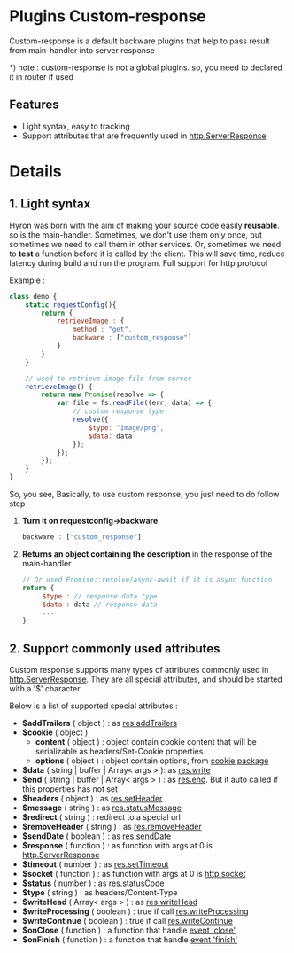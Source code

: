 # Plugins Custom-response

Custom-response is a default backware plugins that help to pass result from main-handler into server response

\*) note : custom-response is not a global plugins. so, you need to declared it in router if used

## Features

-   Light syntax, easy to tracking
-   Support attributes that are frequently used in [http.ServerResponse](https://nodejs.org/api/http.html#http_class_http_serverresponse)

# Details

## 1. Light syntax

Hyron was born with the aim of making your source code easily **reusable**. so is the main-handler. Sometimes, we don't use them only once, but sometimes we need to call them in other services. Or, sometimes we need to **test** a function before it is called by the client. This will save time, reduce latency during build and run the program. Full support for http protocol

Example :

```js
class demo {
    static requestConfig(){
        return {
            retrieveImage : {
                method : "get",
                backware : ["custom_response"]
            }
        }
    }

    // used to retrieve image file from server
    retrieveImage() {
        return new Promise(resolve => {
            var file = fs.readFile((err, data) => {
                // custom response type
                resolve({
                    $type: "image/png",
                    $data: data
                });
            });
        });
    }
}
```

So, you see, Basically, to use custom response, you just need to do follow step

1. **Turn it on requestconfig->backware**
   ```js
   backware : ["custom_response"]
   ```
2. **Returns an object containing the description** in the response of the main-handler
   ```js
   // Or used Promise::resolve/async-await if it is async function
   return {
        $type : // response data type
        $data : data // response data
        ...
   }
   ```

## 2. Support commonly used attributes

Custom response supports many types of attributes commonly used in [http.ServerResponse](https://nodejs.org/api/http.html#http_class_http_serverresponse). They are all special attributes, and should be started with a '$' character

Below is a list of supported special attributes :
- **$addTrailers** ( object ) : as [res.addTrailers](https://nodejs.org/api/http.html#http_response_addtrailers_headers)
- **$cookie** ( object )
  - **content** ( object ) : object contain cookie content that will be serializable as headers/Set-Cookie properties
  - **options** ( object ) : object contain options, from [cookie package](https://www.npmjs.com/package/cookie#options-1)
- **$data** ( string | buffer | Array< args > ): as [res.write](https://nodejs.org/api/http.html#http_response_write_chunk_encoding_callback)
- **$end** ( string | buffer | Array< args > ) : as [res.end](https://nodejs.org/api/http.html#http_response_end_data_encoding_callback). But it auto called if this properties has not set
- **$headers** ( object ) : as [res.setHeader](https://nodejs.org/api/http.html#http_response_setheader_name_value)
- **$message** ( string ) : as [res.statusMessage](https://nodejs.org/api/http.html#http_response_statusmessage)
- **$redirect** ( string ) : redirect to a special url
- **$removeHeader** ( string ) : as [res.removeHeader](https://nodejs.org/api/http.html#http_response_removeheader_name)
- **$sendDate** ( boolean ) : as [res.sendDate](https://nodejs.org/api/http.html#http_response_senddate)
- **$response** ( function ) : as function with args at 0 is [http.ServerResponse](https://nodejs.org/api/http.html#http_class_http_serverresponse)
- **$timeout** ( number ) : as [res.setTimeout](https://nodejs.org/api/http.html#http_response_settimeout_msecs_callback)
- **$socket** ( function ) : as function with args at 0 is [http.socket](https://nodejs.org/api/http.html#http_response_socket)
- **$status** ( number ) : as [res.statusCode](https://nodejs.org/api/http.html#http_response_statuscode)
- **$type** ( string ) : as headers/Content-Type
- **$writeHead** ( Array< args > ) : as [res.writeHead](https://nodejs.org/api/http.html#http_response_writehead_statuscode_statusmessage_headers)
- **$writeProcessing** ( boolean ) : true if call [res.writeProcessing](https://nodejs.org/api/http.html#http_response_writeprocessing)
- **$writeContinue** ( boolean ) : true if call [res.writeContinue](https://nodejs.org/api/http.html#http_response_writecontinue)
- **$onClose** ( function ) : a function that handle [event 'close'](https://nodejs.org/api/http.html#http_event_close_1)
- **$onFinish** ( function ) : a function that handle [event 'finish'](https://nodejs.org/api/http.html#http_event_finish)